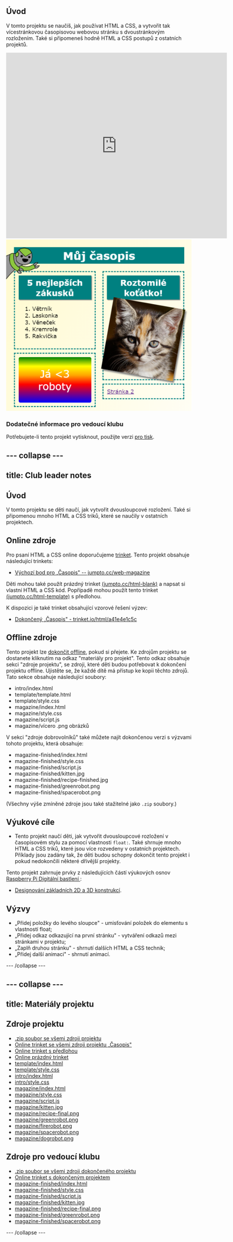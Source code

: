 ## Úvod

V tomto projektu se naučíš, jak používat HTML a CSS, a vytvořit tak vícestránkovou časopisovou webovou stránku s dvoustránkovým rozložením. Také si připomeneš hodně HTML a CSS postupů z ostatních projektů.

<div class="trinket">
  <iframe src="https://trinket.io/embed/html/a41e4e1c5c?outputOnly=true&start=result" width="600" height="505" frameborder="0" marginwidth="0" marginheight="0" allowfullscreen>
  </iframe>
  <img src="images/magazine-final.png">
</div>

### Dodatečné informace pro vedoucí klubu

Potřebujete-li tento projekt vytisknout, použijte verzi [pro tisk](https://projects.raspberrypi.org/en/projects/magazine/print).

## \--- collapse \---

## title: Club leader notes

## Úvod

V tomto projektu se děti naučí, jak vytvořit dvousloupcové rozložení. Také si připomenou mnoho HTML a CSS triků, které se naučily v ostatních projektech.

## Online zdroje

Pro psaní HTML a CSS online doporučujeme [trinket](https://trinket.io/). Tento projekt obsahuje následující trinkets:

* [Výchozí bod pro „Časopis" -- jumpto.cc/web-magazine](http://jumpto.cc/web-magazine)

Děti mohou také použít prázdný trinket [(jumpto.cc/html-blank)](http://jumpto.cc/html-blank) a napsat si vlastní HTML a CSS kód. Popřípadě mohou použít tento trinket [(jumpto.cc/html-template)](http://jumpto.cc/html-template) s předlohou.

K dispozici je také trinket obsahující vzorové řešení výzev:

* [Dokončený „Časopis" - trinket.io/html/a41e4e1c5c](https://trinket.io/html/a41e4e1c5c)

## Offline zdroje

Tento projekt lze [dokončit offline](https://rpf.io/html-offline), pokud si přejete. Ke zdrojům projektu se dostanete kliknutím na odkaz "materiály pro projekt". Tento odkaz obsahuje sekci "zdroje projektu", se zdroji, které děti budou potřebovat k dokončení projektu offline. Ujistěte se, že každé dítě má přístup ke kopii těchto zdrojů. Tato sekce obsahuje následující soubory:

* intro/index.html
* template/template.html
* template/style.css
* magazine/index.html
* magazine/style.css
* magazine/script.js
* magazine/vícero .png obrázků

V sekci "zdroje dobrovolníků" také můžete najít dokončenou verzi s výzvami tohoto projektu, která obsahuje:

* magazine-finished/index.html
* magazine-finished/style.css
* magazine-finished/script.js
* magazine-finished/kitten.jpg
* magazine-finished/recipe-finished.jpg
* magazine-finished/greenrobot.png
* magazine-finished/spacerobot.png

(Všechny výše zmíněné zdroje jsou také stažitelné jako `.zip` soubory.)

## Výukové cíle

* Tento projekt naučí děti, jak vytvořit dvousloupcové rozložení v časopisovém stylu za pomocí vlastnosti `float:`. Také shrnuje mnoho HTML a CSS triků, které jsou více rozvedeny v ostatních projektech. Příklady jsou zadány tak, že děti budou schopny dokončit tento projekt i pokud nedokončili některé dřívější projekty. 

Tento projekt zahrnuje prvky z následujících částí výukových osnov [ Raspberry Pi Digitální bastlení ](https://rpf.io/curriculum):

* [Designování základních 2D a 3D konstrukcí](https://www.raspberrypi.org/curriculum/design/creator).

## Výzvy

* „Přidej položky do levého sloupce" - umisťování položek do elementu s vlastností float;
* „Přidej odkaz odkazující na první stránku" - vytváření odkazů mezi stránkami v projektu;
* „Zaplň druhou stránku" - shrnutí dalších HTML a CSS technik;
* „Přidej další animaci" - shrnutí animací.

\--- /collapse \---

## \--- collapse \---

## title: Materiály projektu

## Zdroje projektu

* [.zip soubor se všemi zdroji projektu](https://rpf.io/p/en/magazine-go)
* [Online trinket se všemi zdroji projektu „Časopis"](http://jumpto.cc/web-magazine)
* [Online trinket s předlohou](http://jumpto.cc/trinket-template)
* [Online prázdný trinket](http://jumpto.cc/trinket-blank)
* [template/index.html](resources/template-index.html)
* [template/style.css](resources/template-style.css)
* [intro/index.html](resources/intro-index.html)
* [intro/style.css](resources/intro-style.css)
* [magazine/index.html](resources/magazine-index.html)
* [magazine/style.css](resources/magazine-style.css)
* [magazine/script.js](resources/magazine-script.js)
* [magazine/kitten.jpg](resources/magazine-kitten.jpg)
* [magazine/recipe-final.png](resources/magazine-recipe-final.png)
* [magazine/greenrobot.png](resources/magazine-greenrobot.png)
* [magazine/firerobot.png](resources/magazine-firerobot.png)
* [magazine/spacerobot.png](resources/magazine-spacerobot.png)
* [magazine/dogrobot.png](resources/magazine-dogrobot.png)

## Zdroje pro vedoucí klubu

* [.zip soubor se všemi zdroji dokončeného projektu](https://rpf.io/p/en/magazine-go)
* [Online trinket s dokončeným projektem](https://trinket.io/html/a41e4e1c5c)
* [magazine-finished/index.html](resources/magazine-finished-index.html)
* [magazine-finished/style.css](resources/magazine-finished-style.css)
* [magazine-finished/script.js](resources/magazine-finished-script.js)
* [magazine-finished/kitten.jpg](resources/magazine-finished-kitten.jpg)
* [magazine-finished/recipe-final.png](resources/magazine-finished-recipe-final.png)
* [magazine-finished/greenrobot.png](resources/magazine-finished-greenrobot.png)
* [magazine-finished/spacerobot.png](resources/magazine-finished-spacerobot.png)

\--- /collapse \---